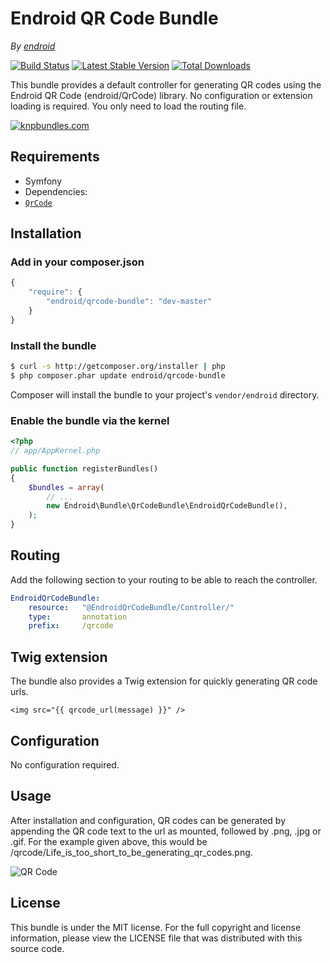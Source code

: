 Endroid QR Code Bundle
======================

*By [endroid](http://endroid.nl/)*

[![Build Status](https://secure.travis-ci.org/endroid/EndroidQrCodeBundle.png)](http://travis-ci.org/endroid/EndroidQrCodeBundle)
[![Latest Stable Version](https://poser.pugx.org/endroid/qrcode-bundle/v/stable.png)](https://packagist.org/packages/endroid/qrcode-bundle)
[![Total Downloads](https://poser.pugx.org/endroid/qrcode-bundle/downloads.png)](https://packagist.org/packages/endroid/qrcode-bundle)

This bundle provides a default controller for generating QR codes using the Endroid QR Code (endroid/QrCode) library. No
configuration or extension loading is required. You only need to load the routing file.

[![knpbundles.com](http://knpbundles.com/endroid/EndroidQrCodeBundle/badge-short)](http://knpbundles.com/endroid/EndroidQrCodeBundle)

## Requirements

* Symfony
* Dependencies:
 * [`QrCode`](https://github.com/endroid/QrCode)

## Installation

### Add in your composer.json

``` js
{
    "require": {
        "endroid/qrcode-bundle": "dev-master"
    }
}
```

### Install the bundle

``` bash
$ curl -s http://getcomposer.org/installer | php
$ php composer.phar update endroid/qrcode-bundle
```

Composer will install the bundle to your project's `vendor/endroid` directory.

### Enable the bundle via the kernel

``` php
<?php
// app/AppKernel.php

public function registerBundles()
{
    $bundles = array(
        // ...
        new Endroid\Bundle\QrCodeBundle\EndroidQrCodeBundle(),
    );
}
```

## Routing

Add the following section to your routing to be able to reach the controller.

``` yml
EndroidQrCodeBundle:
    resource:   "@EndroidQrCodeBundle/Controller/"
    type:       annotation
    prefix:     /qrcode
```

## Twig extension

The bundle also provides a Twig extension for quickly generating QR code urls.

``` twig
<img src="{{ qrcode_url(message) }}" />
```

## Configuration

No configuration required.

## Usage

After installation and configuration, QR codes can be generated by appending the QR code text to the url as mounted,
followed by .png, .jpg or .gif. For the example given above, this would be /qrcode/Life_is_too_short_to_be_generating_qr_codes.png.

![QR Code](http://endroid.nl/qrcode/Life_is_too_short_to_be_generating_QR_codes.png)

## License

This bundle is under the MIT license. For the full copyright and license information, please view the LICENSE file that
was distributed with this source code.
